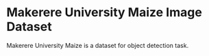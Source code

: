 # Makerere University Maize Image Dataset

Makerere University Maize is a dataset for object detection task.